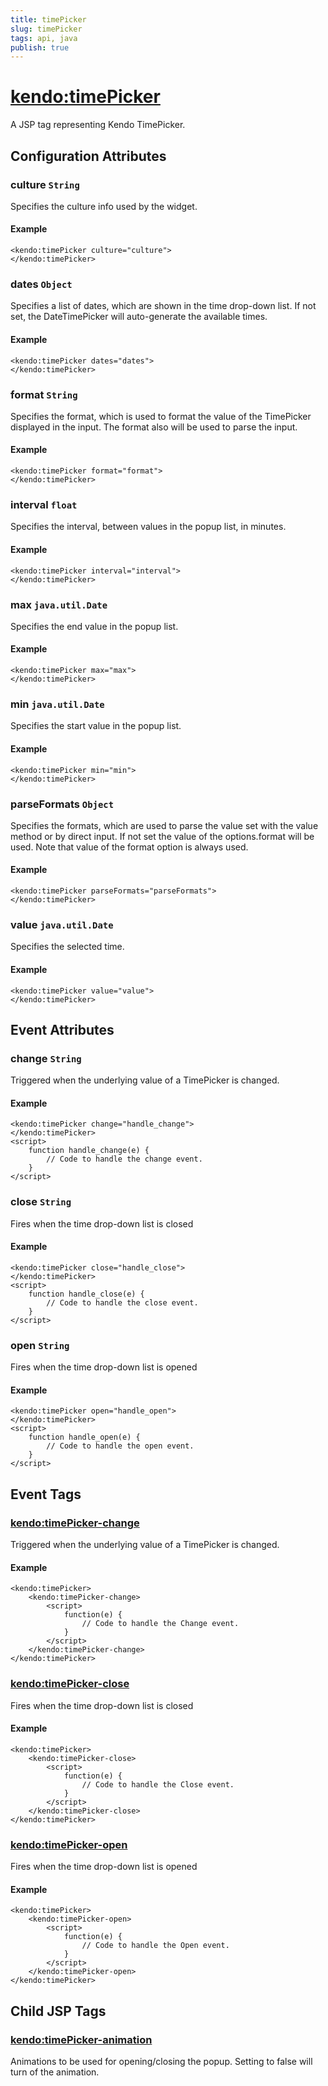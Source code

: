 ```yaml
---
title: timePicker
slug: timePicker
tags: api, java
publish: true
---
```


# <kendo:timePicker>
A JSP tag representing Kendo TimePicker.

## Configuration Attributes


### culture `String`

Specifies the culture info used by the widget.

#### Example
    <kendo:timePicker culture="culture">
    </kendo:timePicker>
    

### dates `Object`

Specifies a list of dates, which are shown in the time drop-down list. If not set, the DateTimePicker will auto-generate the available times.

#### Example
    <kendo:timePicker dates="dates">
    </kendo:timePicker>
    

### format `String`

Specifies the format, which is used to format the value of the TimePicker displayed in the input. The format also will be used to parse the input.

#### Example
    <kendo:timePicker format="format">
    </kendo:timePicker>
    

### interval `float`

Specifies the interval, between values in the popup list, in minutes.

#### Example
    <kendo:timePicker interval="interval">
    </kendo:timePicker>
    

### max `java.util.Date`

Specifies the end value in the popup list.

#### Example
    <kendo:timePicker max="max">
    </kendo:timePicker>
    

### min `java.util.Date`

Specifies the start value in the popup list.

#### Example
    <kendo:timePicker min="min">
    </kendo:timePicker>
    

### parseFormats `Object`

Specifies the formats, which are used to parse the value set with the value method or by direct input. If not set the value of the options.format will be used. Note that value of the format option is always used.

#### Example
    <kendo:timePicker parseFormats="parseFormats">
    </kendo:timePicker>
    

### value `java.util.Date`

Specifies the selected time.

#### Example
    <kendo:timePicker value="value">
    </kendo:timePicker>
    

## Event Attributes

### change `String`

Triggered when the underlying value of a TimePicker is changed.

#### Example
    <kendo:timePicker change="handle_change">
    </kendo:timePicker>
    <script>
        function handle_change(e) {
            // Code to handle the change event.
        }
    </script>

### close `String`

Fires when the time drop-down list is closed

#### Example
    <kendo:timePicker close="handle_close">
    </kendo:timePicker>
    <script>
        function handle_close(e) {
            // Code to handle the close event.
        }
    </script>

### open `String`

Fires when the time drop-down list is opened

#### Example
    <kendo:timePicker open="handle_open">
    </kendo:timePicker>
    <script>
        function handle_open(e) {
            // Code to handle the open event.
        }
    </script>


## Event Tags
 
### <kendo:timePicker-change>

Triggered when the underlying value of a TimePicker is changed.

#### Example
    <kendo:timePicker>
        <kendo:timePicker-change>
            <script>
                function(e) {
                    // Code to handle the Change event.
                }
            </script>
        </kendo:timePicker-change>
    </kendo:timePicker>
 
### <kendo:timePicker-close>

Fires when the time drop-down list is closed

#### Example
    <kendo:timePicker>
        <kendo:timePicker-close>
            <script>
                function(e) {
                    // Code to handle the Close event.
                }
            </script>
        </kendo:timePicker-close>
    </kendo:timePicker>
 
### <kendo:timePicker-open>

Fires when the time drop-down list is opened

#### Example
    <kendo:timePicker>
        <kendo:timePicker-open>
            <script>
                function(e) {
                    // Code to handle the Open event.
                }
            </script>
        </kendo:timePicker-open>
    </kendo:timePicker>
 

## Child JSP Tags

### [<kendo:timePicker-animation>](/api/wrappers/jsp/timepicker/animation)

Animations to be used for opening/closing the popup. Setting to false will turn of the animation.
    
